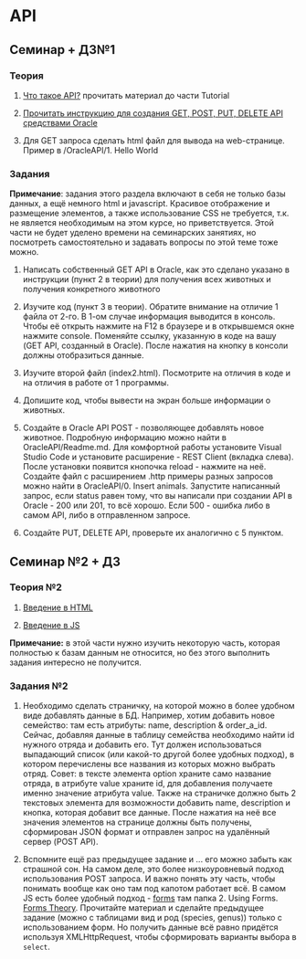 # API

## Семинар + ДЗ№1

### Теория

1. [Что такое API?](../API.md) прочитать материал до части Tutorial

2. [Прочитать инструкцию для создания GET, POST, PUT, DELETE API средствами Oracle](../OracleAPI)

3. Для GET запроса сделать html файл для вывода на web-странице. Пример в /OracleAPI/1. Hello World

### Задания

**Примечание**: задания этого раздела включают в себя не только базы данных, а ещё немного html и javascript. Красивое отображение и размещение элементов, а также использование CSS не требуется, т.к. не является необходимым на этом курсе, но приветствуется. Этой части не будет уделено времени на семинарских занятиях, но посмотреть самостоятельно и задавать вопросы по этой теме тоже можно.

1. Написать собственный GET API в Oracle, как это сделано указано в инструкции (пункт 2 в теории) для получения всех животных и получения конкретного животного

2. Изучите код (пункт 3 в теории). Обратите внимание на отличие 1 файла от 2-го. В 1-ом случае информация выводится в консоль. Чтобы её открыть нажмите на F12 в браузере и в открывшемся окне нажмите console. Поменяйте ссылку, указанную в коде на вашу (GET API, созданный в Oracle). После нажатия на кнопку в консоли должны отобразиться данные.

3. Изучите второй файл (index2.html). Посмотрите на отличия в коде и на отличия в работе от 1 программы.

4. Допишите код, чтобы вывести на экран больше информации о животных.

5. Создайте в Oracle API POST - позволяющее добавлять новое животное. Подробную информацию можно найти в OracleAPI/Readme.md. Для комфортной работы установите Visual Studio Code и установите расширение - REST Client (вкладка слева). После установки появится кнопочка reload - нажмите на неё. Создайте файл с расширением .http примеры разных запросов можно найти в OracleAPI/0. Insert animals. Запустите написанный запрос, если status равен тому, что вы написали при создании API в Oracle - 200 или 201, то всё хорошо. Если 500 - ошибка либо в самом API, либо в отправленном запросе.

6. Создайте PUT, DELETE API, проверьте их аналогично с 5 пунктом.

## Семинар №2 + ДЗ

### Теория №2

1. [Введение в HTML](../HTML)

2. [Введение в JS](../JS)

**Примечание:** в этой части нужно изучить некоторую часть, которая полностью к базам данным не относится, но без этого выполнить задания интересно не получится.

### Задания №2

1. Необходимо сделать страничку, на которой можно в более удобном виде добавлять данные в БД. Например, хотим добавить новое семейство: там есть атрибуты: name, description & order_a_id. Сейчас, добавляя данные в таблицу семейства необходимо найти id нужного отряда и добавить его. Тут должен использоваться выпадающий список (или какой-то другой более удобных подход), в котором перечислены все названия из которых можно выбрать отряд. Совет: в тексте элемента option храните само название отряда, в атрибуте value храните id, для добавления получаете именно значение атрибута value. Также на страничке должно быть 2 текстовых элемента для возможности добавить name, description и кнопка, которая добавит все данные. После нажатия на неё все значения элементов на странице должны быть получены, сформирован JSON формат и отправлен запрос на удалённый сервер (POST API).

2. Вспомните ещё раз предыдущее задание и ... его можно забыть как страшной сон. На самом деле, это более низкоуровневый подход использования POST запроса. И важно понять эту часть, чтобы понимать вообще как оно там под капотом работает всё. В самом JS есть более удобный подход - [forms](../OracleAPI) там папка 2. Using Forms. [Forms Theory](../JS). Прочитайте материал и сделайте предыдущее задание (можно с таблицами вид и род (species, genus)) только с использованием форм. Но получить данные всё равно придётся используя XMLHttpRequest, чтобы сформировать варианты выбора в `select`.
